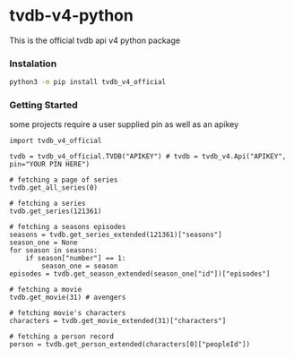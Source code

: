 # tvdb-v4-python
This is the official tvdb api v4 python package

### Instalation
```bash
python3 -m pip install tvdb_v4_official
```
### Getting Started
some projects require a user supplied pin as well as an apikey

```python3
import tvdb_v4_official

tvdb = tvdb_v4_official.TVDB("APIKEY") # tvdb = tvdb_v4.Api("APIKEY", pin="YOUR PIN HERE")

# fetching a page of series
tvdb.get_all_series(0)

# fetching a series 
tvdb.get_series(121361)

# fetching a seasons episodes
seasons = tvdb.get_series_extended(121361)["seasons"]
season_one = None
for season in seasons:
    if season["number"] == 1:
        season_one = season
episodes = tvdb.get_season_extended(season_one["id"])["episodes"]

# fetching a movie
tvdb.get_movie(31) # avengers

# fetching movie's characters
characters = tvdb.get_movie_extended(31)["characters"]

# fetching a person record
person = tvdb.get_person_extended(characters[0]["peopleId"])
```